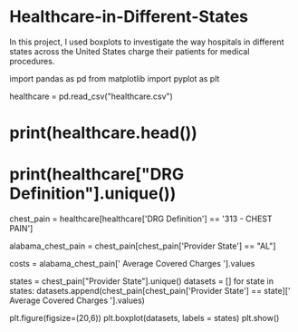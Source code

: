 # Healthcare-in-Different-States
In this project, I used boxplots to investigate the way hospitals in different states across the United States charge their patients for medical procedures.


import pandas as pd
from matplotlib import pyplot as plt

healthcare = pd.read_csv("healthcare.csv")
# print(healthcare.head())
# print(healthcare["DRG Definition"].unique())

chest_pain = healthcare[healthcare['DRG Definition'] == '313 - CHEST PAIN']

alabama_chest_pain = chest_pain[chest_pain['Provider State'] == "AL"]

costs = alabama_chest_pain[' Average Covered Charges '].values

states = chest_pain["Provider State"].unique()
datasets = []
for state in states:
  datasets.append(chest_pain[chest_pain['Provider State'] == state][' Average Covered Charges '].values)

plt.figure(figsize=(20,6))
plt.boxplot(datasets, labels = states)
plt.show()
